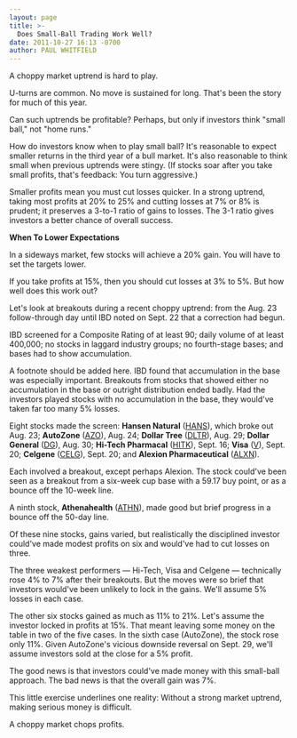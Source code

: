```yaml
---
layout: page
title: >-
  Does Small-Ball Trading Work Well?
date: 2011-10-27 16:13 -0700
author: PAUL WHITFIELD
---
```





A choppy market uptrend is hard to play.

  

U-turns are common. No move is sustained for long. That's been the story for much of this year.

  

Can such uptrends be profitable? Perhaps, but only if investors think "small ball," not "home runs."

  

How do investors know when to play small ball? It's reasonable to expect smaller returns in the third year of a bull market. It's also reasonable to think small when previous uptrends were stingy. (If stocks soar after you take small profits, that's feedback: You turn aggressive.)

  

Smaller profits mean you must cut losses quicker. In a strong uptrend, taking most profits at 20% to 25% and cutting losses at 7% or 8% is prudent; it preserves a 3-to-1 ratio of gains to losses. The 3-1 ratio gives investors a better chance of overall success.

  

**When To Lower Expectations**

  

In a sideways market, few stocks will achieve a 20% gain. You will have to set the targets lower.

  

If you take profits at 15%, then you should cut losses at 3% to 5%. But how well does this work out?

  

Let's look at breakouts during a recent choppy uptrend: from the Aug. 23 follow-through day until IBD noted on Sept. 22 that a correction had begun.

  

IBD screened for a Composite Rating of at least 90; daily volume of at least 400,000; no stocks in laggard industry groups; no fourth-stage bases; and bases had to show accumulation.

  

A footnote should be added here. IBD found that accumulation in the base was especially important. Breakouts from stocks that showed either no accumulation in the base or outright distribution ended badly. Had the investors played stocks with no accumulation in the base, they would've taken far too many 5% losses.

  

Eight stocks made the screen: **Hansen Natural** ([HANS](https://research.investors.com/quote.aspx?symbol=HANS)), which broke out Aug. 23; **AutoZone** ([AZO](https://research.investors.com/quote.aspx?symbol=AZO)), Aug. 24; **Dollar Tree** ([DLTR](https://research.investors.com/quote.aspx?symbol=DLTR)), Aug. 29; **Dollar General** ([DG](https://research.investors.com/quote.aspx?symbol=DG)), Aug. 30; **Hi-Tech Pharmacal** ([HITK](https://research.investors.com/quote.aspx?symbol=HITK)), Sept. 16; **Visa** ([V](https://research.investors.com/quote.aspx?symbol=V)), Sept. 20; **Celgene** ([CELG](https://research.investors.com/quote.aspx?symbol=CELG)), Sept. 20; and **Alexion Pharmaceutical** ([ALXN](https://research.investors.com/quote.aspx?symbol=ALXN)).

  

Each involved a breakout, except perhaps Alexion. The stock could've been seen as a breakout from a six-week cup base with a 59.17 buy point, or as a bounce off the 10-week line.

  

A ninth stock, **Athenahealth** ([ATHN](https://research.investors.com/quote.aspx?symbol=ATHN)), made good but brief progress in a bounce off the 50-day line.

  

Of these nine stocks, gains varied, but realistically the disciplined investor could've made modest profits on six and would've had to cut losses on three.

  

The three weakest performers — Hi-Tech, Visa and Celgene — technically rose 4% to 7% after their breakouts. But the moves were so brief that investors would've been unlikely to lock in the gains. We'll assume 5% losses in each case.

  

The other six stocks gained as much as 11% to 21%. Let's assume the investor locked in profits at 15%. That meant leaving some money on the table in two of the five cases. In the sixth case (AutoZone), the stock rose only 11%. Given AutoZone's vicious downside reversal on Sept. 29, we'll assume investors sold at the close for a 5% profit.

  

The good news is that investors could've made money with this small-ball approach. The bad news is that the overall gain was 7%.

  

This little exercise underlines one reality: Without a strong market uptrend, making serious money is difficult.

  

A choppy market chops profits.




